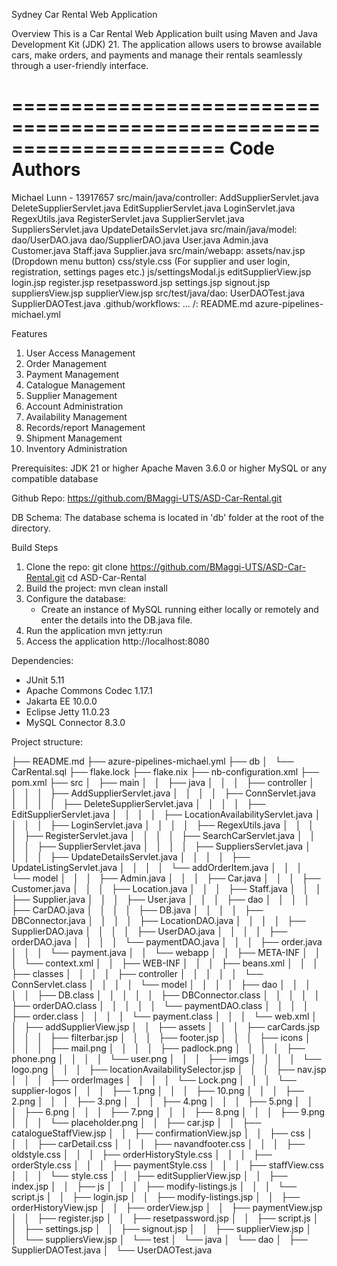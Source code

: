 Sydney Car Rental Web Application

Overview
This is a Car Rental Web Application built using Maven and Java Development Kit (JDK) 21. The application allows users to browse available cars, make orders, and payments and manage their rentals seamlessly through a user-friendly interface.

======================================================================
Code Authors
======================================================================

Michael Lunn - 13917657
    src/main/java/controller:
        AddSupplierServlet.java
        DeleteSupplierServlet.java
        EditSupplierServlet.java
        LoginServlet.java
        RegexUtils.java
        RegisterServlet.java
        SupplierServlet.java
        SuppliersServlet.java
        UpdateDetailsServlet.java
    src/main/java/model:
        dao/UserDAO.java
        dao/SupplierDAO.java
        User.java
        Admin.java
        Customer.java
        Staff.java
        Supplier.java
    src/main/webapp:
        assets/nav.jsp (Dropdown menu button)
        css/style.css (For supplier and user login, registration, settings pages etc.)
        js/settingsModal.js
        editSupplierView.jsp
        login.jsp
        register.jsp
        resetpassword.jsp
        settings.jsp
        signout.jsp
        suppliersView.jsp
        supplierView.jsp
    src/test/java/dao:
        UserDAOTest.java
        SupplierDAOTest.java
    .github/workflows:
        ...
    /:
        README.md
        azure-pipelines-michael.yml



        



Features
1. User Access Management
2. Order Management
3. Payment Management
4. Catalogue Management
5. Supplier Management
6. Account Administration
7. Availability Management
8. Records/report Management
9. Shipment Management
10. Inventory Administration

Prerequisites:
JDK 21 or higher
Apache Maven 3.6.0 or higher
MySQL or any compatible database

Github Repo:
https://github.com/BMaggi-UTS/ASD-Car-Rental.git

DB Schema:
The database schema is located in 'db' folder at the root of the directory.

Build Steps

1. Clone the repo:
    git clone https://github.com/BMaggi-UTS/ASD-Car-Rental.git
    cd ASD-Car-Rental
2. Build the project:
    mvn clean install
3. Configure the database:
    - Create an instance of MySQL running either locally or remotely and enter the details into the DB.java file.
4. Run the application
    mvn jetty:run
5. Access the application
    http://localhost:8080

Dependencies:
- JUnit 5.11
- Apache Commons Codec 1.17.1
- Jakarta EE 10.0.0
- Eclipse Jetty 11.0.23
- MySQL Connector 8.3.0

Project structure:

├── README.md
├── azure-pipelines-michael.yml
├── db
│   └── CarRental.sql
├── flake.lock
├── flake.nix
├── nb-configuration.xml
├── pom.xml
├── src
│   ├── main
│   │   ├── java
│   │   │   ├── controller
│   │   │   │   ├── AddSupplierServlet.java
│   │   │   │   ├── ConnServlet.java
│   │   │   │   ├── DeleteSupplierServlet.java
│   │   │   │   ├── EditSupplierServlet.java
│   │   │   │   ├── LocationAvailabilityServlet.java
│   │   │   │   ├── LoginServlet.java
│   │   │   │   ├── RegexUtils.java
│   │   │   │   ├── RegisterServlet.java
│   │   │   │   ├── SearchCarServlet.java
│   │   │   │   ├── SupplierServlet.java
│   │   │   │   ├── SuppliersServlet.java
│   │   │   │   ├── UpdateDetailsServlet.java
│   │   │   │   ├── UpdateListingServlet.java
│   │   │   │   └── addOrderItem.java
│   │   │   └── model
│   │   │       ├── Admin.java
│   │   │       ├── Car.java
│   │   │       ├── Customer.java
│   │   │       ├── Location.java
│   │   │       ├── Staff.java
│   │   │       ├── Supplier.java
│   │   │       ├── User.java
│   │   │       ├── dao
│   │   │       │   ├── CarDAO.java
│   │   │       │   ├── DB.java
│   │   │       │   ├── DBConnector.java
│   │   │       │   ├── LocationDAO.java
│   │   │       │   ├── SupplierDAO.java
│   │   │       │   ├── UserDAO.java
│   │   │       │   ├── orderDAO.java
│   │   │       │   └── paymentDAO.java
│   │   │       ├── order.java
│   │   │       └── payment.java
│   │   └── webapp
│   │       ├── META-INF
│   │       │   └── context.xml
│   │       ├── WEB-INF
│   │       │   ├── beans.xml
│   │       │   ├── classes
│   │       │   │   ├── controller
│   │       │   │   │   └── ConnServlet.class
│   │       │   │   └── model
│   │       │   │       ├── dao
│   │       │   │       │   ├── DB.class
│   │       │   │       │   ├── DBConnector.class
│   │       │   │       │   ├── orderDAO.class
│   │       │   │       │   └── paymentDAO.class
│   │       │   │       ├── order.class
│   │       │   │       └── payment.class
│   │       │   └── web.xml
│   │       ├── addSupplierView.jsp
│   │       ├── assets
│   │       │   ├── carCards.jsp
│   │       │   ├── filterbar.jsp
│   │       │   ├── footer.jsp
│   │       │   ├── icons
│   │       │   │   ├── mail.png
│   │       │   │   ├── padlock.png
│   │       │   │   ├── phone.png
│   │       │   │   └── user.png
│   │       │   ├── imgs
│   │       │   │   └── logo.png
│   │       │   ├── locationAvailabilitySelector.jsp
│   │       │   ├── nav.jsp
│   │       │   ├── orderImages
│   │       │   │   └── Lock.png
│   │       │   └── supplier-logos
│   │       │       ├── 1.png
│   │       │       ├── 10.png
│   │       │       ├── 2.png
│   │       │       ├── 3.png
│   │       │       ├── 4.png
│   │       │       ├── 5.png
│   │       │       ├── 6.png
│   │       │       ├── 7.png
│   │       │       ├── 8.png
│   │       │       ├── 9.png
│   │       │       └── placeholder.png
│   │       ├── car.jsp
│   │       ├── catalogueStaffView.jsp
│   │       ├── confirmationView.jsp
│   │       ├── css
│   │       │   ├── carDetail.css
│   │       │   ├── navandfooter.css
│   │       │   ├── oldstyle.css
│   │       │   ├── orderHistoryStyle.css
│   │       │   ├── orderStyle.css
│   │       │   ├── paymentStyle.css
│   │       │   ├── staffView.css
│   │       │   └── style.css
│   │       ├── editSupplierView.jsp
│   │       ├── index.jsp
│   │       ├── js
│   │       │   ├── modify-listings.js
│   │       │   └── script.js
│   │       ├── login.jsp
│   │       ├── modify-listings.jsp
│   │       ├── orderHistoryView.jsp
│   │       ├── orderView.jsp
│   │       ├── paymentView.jsp
│   │       ├── register.jsp
│   │       ├── resetpassword.jsp
│   │       ├── script.js
│   │       ├── settings.jsp
│   │       ├── signout.jsp
│   │       ├── supplierView.jsp
│   │       └── suppliersView.jsp
│   └── test
│       └── java
│           └── dao
│               ├── SupplierDAOTest.java
│               └── UserDAOTest.java
